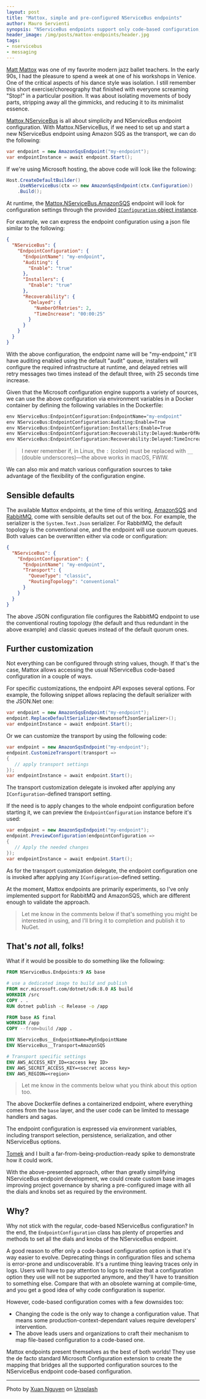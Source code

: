 ```yaml
---
layout: post
title: "Mattox, simple and pre-configured NServiceBus endpoints"
author: Mauro Servienti
synopsis: "NServiceBus endpoints support only code-based configuration, which is handy and not always friendly at the same time. Not all hope is lost, though. What if we could plugin the superb Microsoft configuration extension to configure NServiceBus endpoints?"
header_image: /img/posts/mattox-endpoints/header.jpg
tags:
- nservicebus
- messaging
---
```


[Matt Mattox](https://en.wikipedia.org/wiki/Matt_Mattox) was one of my favorite modern jazz ballet teachers. In the early 90s, I had the pleasure to spend a week at one of his workshops in Venice. One of the critical aspects of his dance style was isolation. I still remember this short exercise/choreography that finished with everyone screaming "Stop!" in a particular position. It was about isolating movements of body parts, stripping away all the gimmicks, and reducing it to its minimalist essence.

[Mattox.NServiceBus](https://github.com/mauroservienti/Mattox.NServiceBus) is all about simplicity and NServiceBus endpoint configuration. With Mattox.NServiceBus, if we need to set up and start a new NServiceBus endpoint using Amazon SQS as the transport, we can do the following:

```c#
var endpoint = new AmazonSqsEndpoint("my-endpoint");
var endpointInstance = await endpoint.Start();
```

If we're using Microsoft hosting, the above code will look like the following:

```c#
Host.CreateDefaultBuilder()
    .UseNServiceBus(ctx => new AmazonSqsEndpoint(ctx.Configuration))
    .Build();
```

At runtime, the [Mattox.NServiceBus.AmazonSQS](https://github.com/mauroservienti/Mattox.NServiceBus.AmazonSQS) endpoint will look for configuration settings through the provided [`IConfiguration` object instance](https://learn.microsoft.com/en-us/dotnet/core/extensions/configuration).

For example, we can express the endpoint configuration using a json file similar to the  following:

```json
{
  "NServiceBus": {
    "EndpointConfiguration": {
      "EndpointName": "my-endpoint",
      "Auditing": {
        "Enable": "true"
      },
      "Installers": {
        "Enable": "true"
      },
      "Recoverability": {
        "Delayed": {
          "NumberOfRetries": 2,
          "TimeIncrease": "00:00:25"
        }
      }
    }
  }
}
```

With the above configuration, the endpoint name will be "my-endpoint," it'll have auditing enabled using the default "audit" queue, installers will configure the required infrastructure at runtime, and delayed retries will retry messages two times instead of the default three, with 25 seconds time increase.

Given that the Microsoft configuration engine supports a variety of sources, we can use the above configuration via environment variables in a Docker container by defining the following variables in the Dockerfile:

```Dockerfile
env NServiceBus:EndpointConfiguration:EndpointName="my-endpoint"
env NServiceBus:EndpointConfiguration:Auditing:Enable=True
env NServiceBus:EndpointConfiguration:Installers:Enable=True
env NServiceBus:EndpointConfiguration:Recoverability:Delayed:NumberOfRetries=True
env NServiceBus:EndpointConfiguration:Recoverability:Delayed:TimeIncrease="00:00:25"
```

> I never remember if, in Linux, the `:` (colon) must be replaced with `__` (double underscores)—the above works in macOS, FWIW.

We can also mix and match various configuration sources to take advantage of the flexibility of the configuration engine.

## Sensible defaults

The available Mattox endpoints, at the time of this writing, [AmazonSQS](https://github.com/mauroservienti/Mattox.NServiceBus.AmazonSQS) and [RabbitMQ](https://github.com/mauroservienti/Mattox.NServiceBus.RabbitMQ), come with sensible defaults set out of the box. For example, the serializer is the `System.Text.Json` serializer. For RabbitMQ, the default topology is the conventional one, and the endpoint will use quorum queues. Both values can be overwritten either via code or configuration:

```json
{
  "NServiceBus": {
    "EndpointConfiguration": {
      "EndpointName": "my-endpoint",
      "Transport": {
        "QueueType": "classic",
        "RoutingTopology": "conventional"
      }
    }
  }
}
```

The above JSON configuration file configures the RabbitMQ endpoint to use the conventional routing topology (the default and thus redundant in the above example) and classic queues instead of the default quorum ones.

## Further customization

Not everything can be configured through string values, though. If that's the case, Mattox allows accessing the usual NServiceBus code-based configuration in a couple of ways.

For specific customizations, the endpoint API exposes several options. For example, the following snippet allows replacing the default serializer with the JSON.Net one:

```c#
var endpoint = new AmazonSqsEndpoint("my-endpoint");
endpoint.ReplaceDefaultSerializer<NewtonsoftJsonSerializer>();
var endpointInstance = await endpoint.Start();
```

Or we can customize the transport by using the following code:

```c#
var endpoint = new AmazonSqsEndpoint("my-endpoint");
endpoint.CustomizeTransport(transport =>
{
   // apply transport settings
});
var endpointInstance = await endpoint.Start();
```

The transport customization delegate is invoked after applying any `IConfiguration`-defined transport setting.

If the need is to apply changes to the whole endpoint configuration before starting it, we can preview the `EndpointConfiguration` instance before it's used:

```c#
var endpoint = new AmazonSqsEndpoint("my-endpoint");
endpoint.PreviewConfiguration(endpointConfiguration =>
{
   // Apply the needed changes
});
var endpointInstance = await endpoint.Start();
```

As for the transport customization delegate, the endpoint configuration one is invoked after applying any `IConfiguration`-defined setting.

At the moment, Mattox endpoints are primarily experiments, so I've only implemented support for RabbitMQ and AmazonSQS, which are different enough to validate the approach.

> Let me know in the comments below if that's something you might be interested in using, and I'll bring it to completion and publish it to NuGet.

## That's _not_ all, folks!

What if it would be possible to do something like the following:

```dockerfile
FROM NServiceBus.Endpoints:9 AS base

# use a dedicated image to build and publish
FROM mcr.microsoft.com/dotnet/sdk:8.0 AS build
WORKDIR /src
COPY . .
RUN dotnet publish -c Release -o /app

FROM base AS final
WORKDIR /app
COPY --from=build /app .

ENV NServiceBus__EndpointName=MyEndpointName
ENV NServiceBus__Transport=AmazonSQS

# Transport specific settings
ENV AWS_ACCESS_KEY_ID=<access key ID>
ENV AWS_SECRET_ACCESS_KEY=<secret access key>
ENV AWS_REGION=<region>
```

> Let me know in the comments below what you think about this option too.

The above Dockerfile defines a containerized endpoint, where everything comes from the `base` layer, and the user code can be limited to message handlers and sagas.

The endpoint configuration is expressed via environment variables, including transport selection, persistence, serialization, and other NServiceBus options.

[Tomek](https://twitter.com/Masternak) and I built a far-from-being-production-ready spike to demonstrate how it could work.

With the above-presented approach, other than greatly simplifying NServiceBus endpoint development, we could create custom base images improving project governance by sharing a pre-configured image with all the dials and knobs set as required by the environment.

## Why?

Why not stick with the regular, code-based NServiceBus configuration? In the end, the `EndpointConfiguration` class has plenty of properties and methods to set all the dials and knobs of the NServiceBus endpoint.

A good reason to offer only a code-based configuration option is that it's way easier to evolve. Deprecating things in configuration files and schema is error-prone and undiscoverable. It's a runtime thing leaving traces only in logs. Users will have to pay attention to logs to realize that a configuration option they use will not be supported anymore, and they'll have to transition to something else. Compare that with an obsolete warning at compile-time, and you get a good idea of why code configuration is superior.

However, code-based configuration comes with a few downsides too:

- Changing the code is the only way to change a configuration value. That means some production-context-dependant values require developers' intervention.
- The above leads users and organizations to craft their mechanism to map file-based configuration to a code-based one.

Mattox endpoints present themselves as the best of both worlds! They use the de facto standard Microsoft Configuration extension to create the mapping that bridges all the supported configuration sources to the NServiceBus endpoint code-based configuration.

---

Photo by <a href="https://unsplash.com/@darthxuan?utm_content=creditCopyText&utm_medium=referral&utm_source=unsplash">Xuan Nguyen</a> on <a href="https://unsplash.com/photos/three-woman-standing-on-stage-on-black-background-KcWIsfbBfa4?utm_content=creditCopyText&utm_medium=referral&utm_source=unsplash">Unsplash</a>
